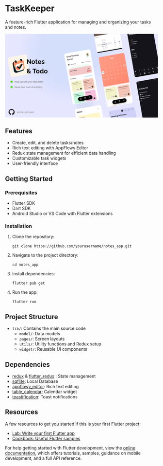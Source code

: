 # TaskKeeper

A feature-rich Flutter application for managing and organizing your tasks and notes.

![Presentaion](/screenshots/cover.png?raw=true)

## Features

- Create, edit, and delete tasks/notes
- Rich text editing with AppFlowy Editor
- Redux state management for efficient data handling
- Customizable task widgets
- User-friendly interface

## Getting Started

### Prerequisites

- Flutter SDK
- Dart SDK
- Android Studio or VS Code with Flutter extensions

### Installation

1. Clone the repository:

   ```
   git clone https://github.com/yourusername/notes_app.git
   ```

2. Navigate to the project directory:

   ```
   cd notes_app
   ```

3. Install dependencies:

   ```
   flutter pub get
   ```

4. Run the app:
   ```
   flutter run
   ```

## Project Structure

- `lib/`: Contains the main source code
  - `model/`: Data models
  - `pages/`: Screen layouts
  - `utils/`: Utility functions and Redux setup
  - `widget/`: Reusable UI components

## Dependencies

- [redux](https://pub.dev/packages/redux) & [flutter_redux](https://pub.dev/packages/flutter_redux) : State management
- [sqflite](https://pub.dev/packages/sqflite): Local Database
- [appflowy_editor](https://pub.dev/packages/appflowy_editor): Rich text editing
- [table_calendar](https://pub.dev/packages/table_calendar): Calendar widget
- [toastification](https://pub.dev/packages/toastification): Toast notifications

## Resources

A few resources to get you started if this is your first Flutter project:

- [Lab: Write your first Flutter app](https://docs.flutter.dev/get-started/codelab)
- [Cookbook: Useful Flutter samples](https://docs.flutter.dev/cookbook)

For help getting started with Flutter development, view the
[online documentation](https://docs.flutter.dev/), which offers tutorials,
samples, guidance on mobile development, and a full API reference.
